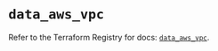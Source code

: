 # `data_aws_vpc`

Refer to the Terraform Registry for docs: [`data_aws_vpc`](https://registry.terraform.io/providers/hashicorp/aws/6.14.0/docs/data-sources/vpc).
